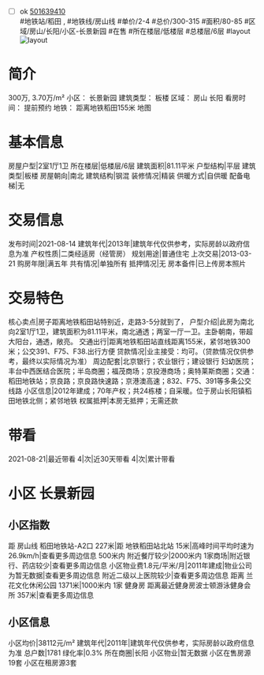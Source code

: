 - [ ] ok [501639410](https://bj.5i5j.com/ershoufang/501639410.html)  
 #地铁站/稻田 ,  #地铁线/房山线
#单价/2-4 #总价/300-315 #面积/80-85   #区域/房山/长阳/小区-长景新园 #在售 #所在楼层/低楼层 #总楼层/6层 #layout 
![layout](http://image2a.5i5j.com/bdir/layout/390901.jpg_P5.jpg) 
# 简介 
 300万,  3.70万/m² 
小区： 长景新园
建筑类型： 板楼
区域： 房山 长阳
看房时间： 提前预约
地铁： 距离地铁稻田155米 地图
# 基本信息 
 房屋户型|2室1厅1卫
所在楼层|低楼层/6层
建筑面积|81.11平米
户型结构|平层
建筑类型|板楼
房屋朝向|南北
建筑结构|钢混
装修情况|精装
供暖方式|自供暖
配备电梯|无
# 交易信息 
 发布时间|2021-08-14
建筑年代|2013年|建筑年代仅供参考，实际房龄以政府信息为准
产权性质|二类经适房（经管房）
规划用途|普通住宅
上次交易|2013-03-21
购房年限|满五年
共有情况|单独所有
抵押情况|无
房本备件|已上传房本照片
# 交易特色 
 核心卖点|房子距离地铁稻田站特别近，走路3-5分就到了，
户型介绍|此房为南北向2室1厅1卫，建筑面积为81.11平米，南北通透；两室一厅一卫。主卧朝南，带超大阳台，通透，敞亮。
交通出行|距离地铁稻田站直线距离155米，紧邻地铁300米；公交391、F75、F38.出行方便
贷款情况|业主接受：均可。（贷款情况仅供参考，最终以实际情况为准）
周边配套|北京银行；农业银行；建设银行 妇幼医院；丰台中西医结合医院；半岛商圈；福茂商场；京投港商场；奥特莱斯商圈；交通：稻田地铁站；京良路；京良路快速路；京港澳高速；832、F75、391等多条公交线路
小区信息|2012年建成；70年产权；共24栋楼；自采暖。位于房山长阳镇稻田地铁北侧；紧邻地铁
权属抵押|本房无抵押；无需还款
# 带看 
 2021-08-21|最近带看	 4|次|近30天带看	 4|次|累计带看
# 小区 长景新园
## 小区指数 
 距 房山线 稻田地铁站-A2口 227米|距 地铁稻田站北站 15米|高峰时间平均时速为26.9km/h|查看更多周边信息
500米内 附近餐厅较少|2000米内 1家商场|附近银行、药店较少|查看更多周边信息
小区物业费1.8元/平米/月|2011年建成|物业公司为暂无数据|查看更多周边信息
附近二级以上医院较少|查看更多周边信息
距离 兰花文化休闲公园 1371米|1000米内 1家 健身房
距离最近健身房波士顿游泳健身会所 357米|查看更多周边信息
## 小区信息 
 小区均价|38112元/m²
建筑年代|2011年|建筑年代仅供参考，实际房龄以政府信息为准
总户数|1781
绿化率|0.3%
所在商圈|长阳
小区物业|暂无数据
小区在售房源19套
小区在租房源3套
